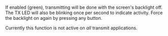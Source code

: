 If enabled (green), transmitting will be done with the screen's backlight off. The TX LED will also be blinking once per second to indicate activity. Force the backlight on again by pressing any button.

Currently this function is not active on *all* transmit applications.